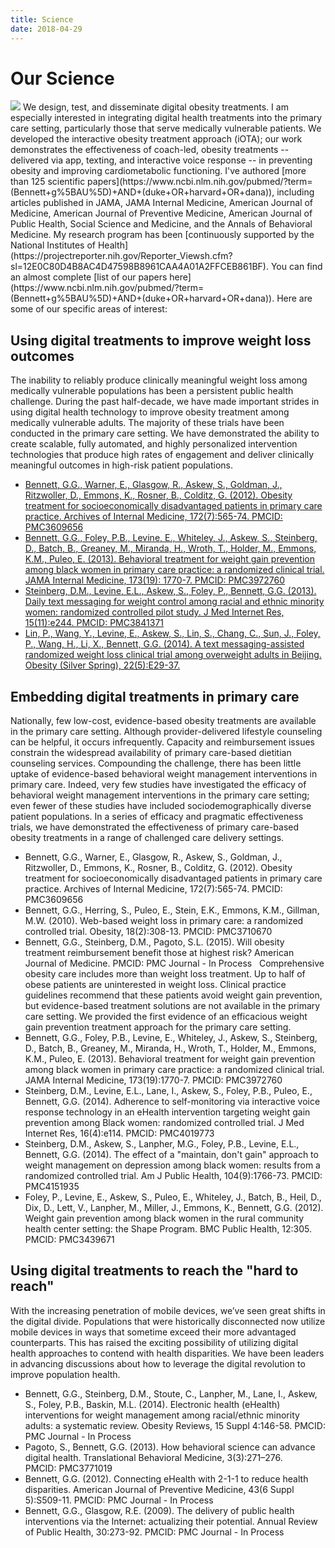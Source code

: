 ```yaml
---
title: Science
date: 2018-04-29
---
```

# Our Science
<img src="/images/markus-spiske-207946-unsplash.jpg?raw=true" alt=" " style="max-width:100%;">
We design, test, and disseminate digital obesity treatments. I am especially interested in integrating digital health treatments into the primary care setting, particularly those that serve medically vulnerable patients. We developed the interactive obesity treatment approach (iOTA); our work demonstrates the effectiveness of coach-led,  obesity treatments -- delivered via app, texting, and interactive voice response -- in preventing obesity and improving cardiometabolic functioning. I've authored [more than 125 scientific papers](https://www.ncbi.nlm.nih.gov/pubmed/?term=(Bennett+g%5BAU%5D)+AND+(duke+OR+harvard+OR+dana)), including articles published in JAMA, JAMA Internal Medicine, American Journal of Medicine, American Journal of Preventive Medicine, American Journal of Public Health, Social Science and Medicine, and the Annals of Behavioral Medicine. My research program has been [continuously supported by the National Institutes of Health](https://projectreporter.nih.gov/Reporter_Viewsh.cfm?sl=12E0C80D4B8AC4D47598B8961CAA4A01A2FFCEB861BF). You can find an almost complete [list of our papers here](https://www.ncbi.nlm.nih.gov/pubmed/?term=(Bennett+g%5BAU%5D)+AND+(duke+OR+harvard+OR+dana)). Here are some of our specific areas of interest:

## Using digital treatments to improve weight loss outcomes

The inability to reliably produce clinically meaningful weight loss among medically vulnerable populations has been a persistent public health challenge. During the past half-decade, we have made important strides in using digital health technology to improve obesity treatment among medically vulnerable adults. The majority of these trials have been conducted in the primary care setting. We have demonstrated the ability to create scalable, fully automated, and highly personalized intervention technologies that produce high rates of engagement and deliver clinically meaningful outcomes in high-risk patient populations. 

* [Bennett, G.G., Warner, E., Glasgow, R., Askew, S., Goldman, J., Ritzwoller, D., Emmons, K., Rosner, B., Colditz, G. (2012). Obesity treatment for socioeconomically disadvantaged patients in primary care practice. Archives of Internal Medicine, 172(7):565-74. PMCID: PMC3609656](https://jamanetwork.com/journals/jamainternalmedicine/fullarticle/1134848)
* [Bennett, G.G., Foley, P.B., Levine, E., Whiteley, J., Askew, S., Steinberg, D., Batch, B., Greaney, M., Miranda, H., Wroth, T., Holder, M., Emmons, K.M., Puleo, E. (2013). Behavioral treatment for weight gain prevention among black women in primary care practice: a randomized clinical trial. JAMA Internal Medicine, 173(19): 1770-7. PMCID: PMC3972760](https://jamanetwork.com/journals/jamainternalmedicine/fullarticle/1731966)
* [Steinberg, D.M., Levine, E.L., Askew, S., Foley, P., Bennett, G.G. (2013). Daily text messaging for weight control among racial and ethnic minority women: randomized controlled pilot study. J Med Internet Res, 15(11):e244. PMCID: PMC3841371](https://www.ncbi.nlm.nih.gov/pmc/articles/PMC3841371/)
* [Lin, P., Wang, Y., Levine, E., Askew, S., Lin, S., Chang, C., Sun, J., Foley, P., Wang, H., Li, X., Bennett, G.G. (2014). A text messaging-assisted randomized weight loss clinical trial among overweight adults in Beijing. Obesity (Silver Spring), 22(5):E29-37.](https://onlinelibrary.wiley.com/doi/full/10.1002/oby.20686)


## Embedding digital treatments in primary care

Nationally, few low-cost, evidence-based obesity treatments are available in the primary care setting. Although provider-delivered lifestyle counseling can be helpful, it occurs infrequently. Capacity and reimbursement issues constrain the widespread availability of primary care-based dietitian counseling services. Compounding the challenge, there has been little uptake of evidence-based behavioral weight management interventions in primary care. Indeed, very few studies have investigated the efficacy of behavioral weight management interventions in the primary care setting; even fewer of these studies have included sociodemographically diverse patient populations. In a series of efficacy and pragmatic effectiveness trials, we have demonstrated the effectiveness of primary care-based obesity treatments in a range of challenged care delivery settings. 
* Bennett, G.G., Warner, E., Glasgow, R., Askew, S., Goldman, J., Ritzwoller, D., Emmons, K., Rosner, B., Colditz, G. (2012). Obesity treatment for socioeconomically disadvantaged patients in primary care practice. Archives of Internal Medicine, 172(7):565-74. PMCID: PMC3609656
* Bennett, G.G., Herring, S., Puleo, E., Stein, E.K., Emmons, K.M., Gillman, M.W. (2010). Web-based weight loss in primary care: a randomized controlled trial. Obesity, 18(2):308-13. PMCID: PMC3710670
* Bennett, G.G., Steinberg, D.M., Pagoto, S.L. (2015). Will obesity treatment reimbursement benefit those at highest risk? American Journal of Medicine. PMCID: PMC Journal - In Process  
Comprehensive obesity care includes more than weight loss treatment. Up to half of obese patients are uninterested in weight loss. Clinical practice guidelines recommend that these patients avoid weight gain prevention, but evidence-based treatment solutions are not available in the primary care setting. We provided the first evidence of an efficacious weight gain prevention treatment approach for the primary care setting.   
* Bennett, G.G., Foley, P.B., Levine, E., Whiteley, J., Askew, S., Steinberg, D., Batch, B., Greaney, M., Miranda, H., Wroth, T., Holder, M., Emmons, K.M., Puleo, E. (2013). Behavioral treatment for weight gain prevention among black women in primary care practice: a randomized clinical trial. JAMA Internal Medicine, 173(19):1770-7. PMCID: PMC3972760
* Steinberg, D.M., Levine, E.L., Lane, I., Askew, S., Foley, P.B., Puleo, E., Bennett, G.G. (2014). Adherence to self-monitoring via interactive voice response technology in an eHealth intervention targeting weight gain prevention among Black women: randomized controlled trial. J Med Internet Res, 16(4):e114. PMCID: PMC4019773
* Steinberg, D.M., Askew, S., Lanpher, M.G., Foley, P.B., Levine, E.L., Bennett, G.G. (2014). The effect of a "maintain, don't gain" approach to weight management on depression among black women: results from a randomized controlled trial. Am J Public Health, 104(9):1766-73. PMCID: PMC4151935
* Foley, P., Levine, E., Askew, S., Puleo, E., Whiteley, J., Batch, B., Heil, D., Dix, D., Lett, V., Lanpher, M., Miller, J., Emmons, K., Bennett, G.G. (2012). Weight gain prevention among black women in the rural community health center setting: the Shape Program. BMC Public Health, 12:305. PMCID: PMC3439671


## Using digital treatments to reach the "hard to reach"

With the increasing penetration of mobile devices, we’ve seen great shifts in the digital divide. Populations that were historically disconnected now utilize mobile devices in ways that sometime exceed their more advantaged counterparts. This has raised the exciting possibility of utilizing digital health approaches to contend with health disparities. We have been leaders in advancing discussions about how to leverage the digital revolution to improve population health.
* Bennett, G.G., Steinberg, D.M., Stoute, C., Lanpher, M., Lane, I., Askew, S., Foley, P.B., Baskin, M.L. (2014). Electronic health (eHealth) interventions for weight management among racial/ethnic minority adults: a systematic review. Obesity Reviews, 15 Suppl 4:146-58. PMCID: PMC Journal - In Process
* Pagoto, S., Bennett, G.G. (2013). How behavioral science can advance digital health. Translational Behavioral Medicine, 3(3):271–276. PMCID: PMC3771019
* Bennett, G.G. (2012). Connecting eHealth with 2-1-1 to reduce health disparities. American Journal of Preventive Medicine, 43(6 Suppl 5):S509-11. PMCID: PMC Journal - In Process
* Bennett, G.G., Glasgow, R.E. (2009). The delivery of public health interventions via the Internet: actualizing their potential. Annual Review of Public Health, 30:273-92. PMCID: PMC Journal - In Process
